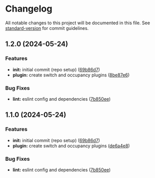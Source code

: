 # Changelog

All notable changes to this project will be documented in this file. See [standard-version](https://github.com/conventional-changelog/standard-version) for commit guidelines.

## 1.2.0 (2024-05-24)


### Features

* **init:** initial commit (repo setup) ([69b86d7](https://github.com/dvcol/homebridge-plugin-withings-sleep/commit/69b86d797f98d5484c03ca6f86bedfd89f3df0b6))
* **plugin:** create switch and occupancy plugins ([8be87e6](https://github.com/dvcol/homebridge-plugin-withings-sleep/commit/8be87e6bc92ee0c88143c34ac6135734252e6f52))


### Bug Fixes

* **lint:** eslint config and dependencies ([7b850ee](https://github.com/dvcol/homebridge-plugin-withings-sleep/commit/7b850ee8b1dea8d8f050a22e3be33a8dd6728220))

## 1.1.0 (2024-05-24)


### Features

* **init:** initial commit (repo setup) ([69b86d7](https://github.com/dvcol/homebridge-plugin-withings-sleep/commit/69b86d797f98d5484c03ca6f86bedfd89f3df0b6))
* **plugin:** create switch and occupancy plugins ([de6a4e8](https://github.com/dvcol/homebridge-plugin-withings-sleep/commit/de6a4e807dfe63049d3ed9c0ba31f2c8da23a84a))


### Bug Fixes

* **lint:** eslint config and dependencies ([7b850ee](https://github.com/dvcol/homebridge-plugin-withings-sleep/commit/7b850ee8b1dea8d8f050a22e3be33a8dd6728220))
